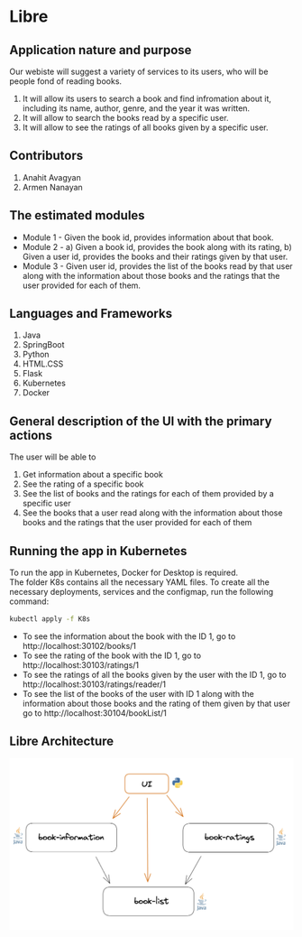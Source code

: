 # Libre

## Application nature and purpose

Our webiste will suggest a variety of services to its users, who will be people fond of reading books. 
1. It will allow its users to search a book and find infromation about it, including its name, author, genre, and the year it was written. 
2. It will allow to search the books read by a specific user. 
3. It will allow to see the ratings of all books given by a specific user. 

## Contributors

1. Anahit Avagyan 
2. Armen Nanayan 

## The estimated modules

- Module 1   -  Given the book id, provides information about that book. 
- Module 2   -  a) Given a book id, provides the book along with its rating, 
                b) Given a user id, provides the books and their ratings given by that user. 
- Module 3   -  Given user id, provides the list of the books read by that user along with the information about those books and                             the ratings that the user provided for each of them.  

## Languages and Frameworks 

1. Java
2. SpringBoot
3. Python
4. HTML.CSS
5. Flask
3. Kubernetes
4. Docker

## General description of the UI with the primary actions
The user will be able to 
1. Get information about a specific book 
2. See the rating of a specific book 
3. See the list of books and the ratings for each of them provided by a specific user 
5. See the books that a user read along with the information about those books and the ratings that the user provided for each of them

## Running the app in Kubernetes 
To run the app in Kubernetes, Docker for Desktop is required.  
The folder K8s contains all the necessary YAML files. To create all the necessary deployments, services and the configmap, run the following command:  
```sh
kubectl apply -f K8s
```
- To see the information about the book with the ID 1, go to http://localhost:30102/books/1
- To see the rating of the book with the ID 1, go to http://localhost:30103/ratings/1
- To see the ratings of all the books given by the user with the ID 1, go to http://localhost:30103/ratings/reader/1
- To see the list of the books of the user with ID 1 along with the information about those books and the rating of them given by that user go to http://localhost:30104/bookList/1


## Libre Architecture 
![The Architecture of the Libre app.](https://github.com/anahitavagyan/415-Project-New-Idea/blob/main/Libre%20Architecture.png)
